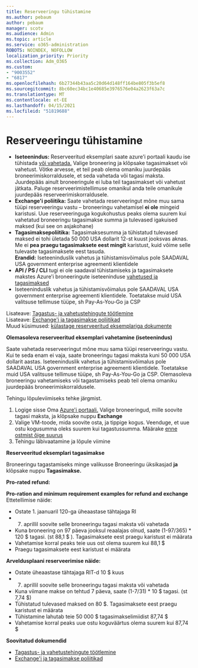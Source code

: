 ```yaml
---
title: Reserveeringu tühistamine
ms.author: pebaum
author: pebaum
manager: scotv
ms.audience: Admin
ms.topic: article
ms.service: o365-administration
ROBOTS: NOINDEX, NOFOLLOW
localization_priority: Priority
ms.collection: Adm_O365
ms.custom:
- "9003552"
- "6817"
ms.openlocfilehash: 6b27344b43aa5c20d64d148ff164be805f3b5ef8
ms.sourcegitcommit: 8bc60ec34bc1e40685e3976576e04a2623f63a7c
ms.translationtype: MT
ms.contentlocale: et-EE
ms.lasthandoff: 04/15/2021
ms.locfileid: "51819688"
---
```

# <a name="cancelling-reservation"></a>Reserveeringu tühistamine

- **Iseteenindus:** Reserveeritud eksemplari saate azure'i portaali kaudu ise tühistada [või vahetada.](https://portal.azure.com/#blade/Microsoft_Azure_Reservations/ReservationsBrowseBlade) Valige broneering ja klõpsake tagasimakset või vahetust. Võtke arvesse, et teil peab olema omaniku juurdepääs broneerimiskorraldusele, et seda vahetada või tagasi maksta. Juurdepääs ainult broneeringule ei luba teil tagasimakset või vahetust jätkata. Paluge reserveerimistellimuse omanikul anda teile omanikule juurdepääs reserveerimiskorraldusele.
- **Exchange'i poliitika:** Saate vahetada reserveeringut mõne muu sama tüüpi reserveeringu vastu – broneeringu vahetamisel **ei ole** mingeid karistusi. Uue reserveeringuga kogukohustus peaks olema suurem kui vahetatud broneeringu tagasimakse summa ja tulevased igakuised maksed (kui see on asjakohane)
- **Tagasimaksepoliitika:** Tagasimaksesumma ja tühistatud tulevased maksed ei tohi ületada 50 000 USA dollarit 12-st kuust jooksvas aknas. Me ei **pea praegu tagasimaksete eest mingit** karistust, kuid võime selle tulevaste tagasimaksete eest tasuda.  
    **Erandid:** Iseteeninduslik vahetus ja tühistamisvõimalus pole SAADAVAL USA government enterprise agreementi klientidele
- **API / PS / CLI** tugi ei ole saadaval tühistamiseks ja tagasimaksete makstes Azure'i broneeringute iseteeninduse [vahetused ja tagasimaksed](https://docs.microsoft.com/azure/cost-management-billing/reservations/exchange-and-refund-azure-reservations?WT.mc_id=Portal-Microsoft_Azure_Support)
- Iseteeninduslik vahetus ja tühistamisvõimalus pole SAADAVAL USA government enterprise agreementi klientidele. Toetatakse muid USA valitsuse tellimuse tüüpe, sh Pay-As-You-Go ja CSP

Lisateave: [Tagastus- ja vahetustehingute töötlemine](https://docs.microsoft.com/azure/billing/billing-azure-reservations-self-service-exchange-and-refund?WT.mc_id=Portal-Microsoft_Azure_Support#how-return-and-exchange-transactions-are-processed)  
Lisateave: [Exchange'i ja tagasimakse poliitikad](https://docs.microsoft.com/azure/billing/billing-azure-reservations-self-service-exchange-and-refund?WT.mc_id=Portal-Microsoft_Azure_Support#exchange-policies)  
Muud küsimused: [külastage reserveeritud eksemplariga dokumente](https://docs.microsoft.com/azure/billing/billing-save-compute-costs-reservations?WT.mc_id=Portal-Microsoft_Azure_Support)

**Olemasoleva reserveeritud eksemplari vahetamine (iseteenindus)**

Saate vahetada reserveeringut mõne muu sama tüüpi reserveeringu vastu. Kui te seda enam ei vaja, saate broneeringu tagasi maksta kuni 50 000 USA dollarit aastas. Iseteeninduslik vahetus ja tühistamisvõimalus pole SAADAVAL USA government enterprise agreementi klientidele. Toetatakse muid USA valitsuse tellimuse tüüpe, sh Pay-As-You-Go ja CSP. Olemasoleva broneeringu vahetamiseks või tagastamiseks peab teil olema omaniku juurdepääs broneerimiskorraldusele.

Tehingu lõpuleviimiseks tehke järgmist.

1. Logige sisse Oma [Azure'i portaali.](https://portal.azure.com/#blade/Microsoft_Azure_Reservations/ReservationsBrowseBlade) Valige broneeringud, mille soovite tagasi maksta, ja klõpsake nuppu **Exchange**
2. Valige VM-toode, mida soovite osta, ja tippige kogus. Veenduge, et uue ostu kogusumma oleks suurem kui tagastussumma. Määrake [enne ostmist õige suurus](https://docs.microsoft.com/azure/virtual-machines/windows/prepay-reserved-vm-instances?WT.mc_id=Portal-Microsoft_Azure_Support#determine-the-right-vm-size-before-you-buy)
3. Tehingu läbivaatamine ja lõpule viimine

**Reserveeritud eksemplari tagasimakse**

Broneeringu tagastamiseks minge valikusse Broneeringu üksikasjad **ja** klõpsake nuppu **Tagasimakse.**

**Pro-rated refund:**

**Pro-ration and minimum requirement examples for refund and exchange**  
Ettetellimise näide:

- Ostate 1. jaanuaril 120-ga üheaastase tähtajaga RI
- 7. aprillil soovite selle broneeringu tagasi maksta või vahetada
- Kuna broneering on 97 päeva jooksul reaalajas olnud, saate (1-97/365) * 120 $ tagasi. (st 88,1 $ ). Tagasimaksete eest praegu karistust ei määrata
- Vahetamise korral peaks teie uus ost olema suurem kui 88,1 $
- Praegu tagasimaksete eest karistust ei määrata

**Arveldusplaani reserveerimise näide:**

- Ostate üheaastase tähtajaga RIT-d 10 $ kuus
- 7. aprillil soovite selle broneeringu tagasi maksta või vahetada
- Kuna viimane makse on tehtud 7 päeva, saate (1-7/31) * 10 $ tagasi. (st 7,74 $)
- Tühistatud tulevased maksed on 80 $. Tagasimaksete eest praegu karistust ei määrata
- Tühistamine lahutab teie 50 000 $ tagasimakselimiidist 87,74 $
- Vahetamise korral peaks uue ostu koguväärtus olema suurem kui 87,74 $

**Soovitatud dokumendid**

- [Tagastus- ja vahetustehingute töötlemine](https://docs.microsoft.com/azure/billing/billing-azure-reservations-self-service-exchange-and-refund?WT.mc_id=Portal-Microsoft_Azure_Support#how-return-and-exchange-transactions-are-processed)
- [Exchange'i ja tagasimakse poliitikad](https://docs.microsoft.com/azure/billing/billing-azure-reservations-self-service-exchange-and-refund?WT.mc_id=Portal-Microsoft_Azure_Support#exchange-policies)